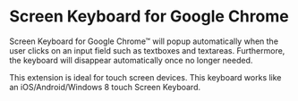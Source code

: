 Screen Keyboard for Google Chrome
=========================================

Screen Keyboard for Google Chrome&trade; will popup automatically when the user clicks on an input field such as textboxes and textareas. 
Furthermore, the keyboard will disappear automatically once no longer needed.

This extension is ideal for touch screen devices. This keyboard works like an iOS/Android/Windows 8 touch Screen Keyboard.

